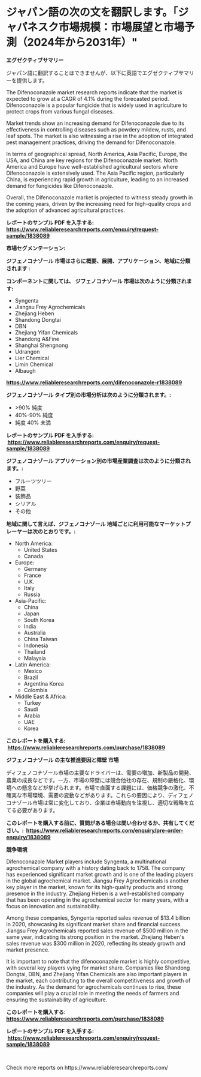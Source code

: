 <p><h1>ジャパン語の次の文を翻訳します。「ジャパネスク市場規模：市場展望と市場予測（2024年から2031年）"</h1></p><p><strong>エグゼクティブサマリー</strong></p>
<p><p>ジャパン語に翻訳することはできませんが、以下に英語でエグゼクティブサマリーを提供します。</p><p>The Difenoconazole market research reports indicate that the market is expected to grow at a CAGR of 4.1% during the forecasted period. Difenoconazole is a popular fungicide that is widely used in agriculture to protect crops from various fungal diseases.</p><p>Market trends show an increasing demand for Difenoconazole due to its effectiveness in controlling diseases such as powdery mildew, rusts, and leaf spots. The market is also witnessing a rise in the adoption of integrated pest management practices, driving the demand for Difenoconazole.</p><p>In terms of geographical spread, North America, Asia Pacific, Europe, the USA, and China are key regions for the Difenoconazole market. North America and Europe have well-established agricultural sectors where Difenoconazole is extensively used. The Asia Pacific region, particularly China, is experiencing rapid growth in agriculture, leading to an increased demand for fungicides like Difenoconazole.</p><p>Overall, the Difenoconazole market is projected to witness steady growth in the coming years, driven by the increasing need for high-quality crops and the adoption of advanced agricultural practices.</p></p>
<p><strong>レポートのサンプル PDF を入手する: <a href="https://www.reliableresearchreports.com/enquiry/request-sample/1838089">https://www.reliableresearchreports.com/enquiry/request-sample/1838089</a></strong></p>
<p><strong>市場セグメンテーション:</strong></p>
<p><strong> ジフェノコナゾール 市場はさらに概要、展開、アプリケーション、地域に分類されます :</strong></p>
<p><strong>コンポーネントに関しては、 ジフェノコナゾール 市場は次のように分類されます: &nbsp;</strong></p>
<p><ul><li>Syngenta</li><li>Jiangsu Frey Agrochemicals</li><li>Zhejiang Heben</li><li>Shandong Dongtai</li><li>DBN</li><li>Zhejiang Yifan Chemicals</li><li>Shandong A&Fine</li><li>Shanghai Shengnong</li><li>Udrangon</li><li>Lier Chemical</li><li>Limin Chemical</li><li>Albaugh</li></ul></p>
<p><strong><a href="https://www.reliableresearchreports.com/difenoconazole-r1838089">https://www.reliableresearchreports.com/difenoconazole-r1838089</a></strong></p>
<p><strong> ジフェノコナゾール タイプ別の市場分析は次のように分類されます。:</strong></p>
<p><ul><li>>90% 純度</li><li>40%-90% 純度</li><li>純度 40% 未満</li></ul></p>
<p><strong>レポートのサンプル PDF を入手する: &nbsp;<a href="https://www.reliableresearchreports.com/enquiry/request-sample/1838089">https://www.reliableresearchreports.com/enquiry/request-sample/1838089</a></strong></p>
<p><strong> ジフェノコナゾール アプリケーション別の市場産業調査は次のように分類されます。:</strong></p>
<p><ul><li>フルーツツリー</li><li>野菜</li><li>装飾品</li><li>シリアル</li><li>その他</li></ul></p>
<p><strong>地域に関して言えば、ジフェノコナゾール 地域ごとに利用可能なマーケットプレーヤーは次のとおりです。:</strong></p>
<p><ul>
    <li>
        North America:
        <ul>
            <li>United States</li>
            <li>Canada</li>
        </ul>
    </li>
    <li>
        Europe:
        <ul>
            <li>Germany</li>
            <li>France</li>
            <li>U.K.</li>
            <li>Italy</li>
            <li>Russia</li>
        </ul>
    </li>
    <li>
        Asia-Pacific:
        <ul>
            <li>China</li>
            <li>Japan</li>
            <li>South Korea</li>
            <li>India</li>
            <li>Australia</li>
            <li>China Taiwan</li>
            <li>Indonesia</li>
            <li>Thailand</li>
            <li>Malaysia</li>
        </ul>
    </li>
    <li>
        Latin America:
        <ul>
            <li>Mexico</li>
            <li>Brazil</li>
            <li>Argentina Korea</li>
            <li>Colombia</li>
        </ul>
    </li>
    <li>
        Middle East & Africa:
        <ul>
            <li>Turkey</li>
            <li>Saudi</li>
            <li>Arabia</li>
            <li>UAE</li>
            <li>Korea</li>
        </ul>
    </li>
    </ul></p>
<p><strong>このレポートを購入する: &nbsp;<a href="https://www.reliableresearchreports.com/purchase/1838089">https://www.reliableresearchreports.com/purchase/1838089</a></strong></p>
<p><strong>ジフェノコナゾール の主な推進要因と障壁 市場</strong></p>
<p><p>ディフェノコナゾール市場の主要なドライバーは、需要の増加、新製品の開発、農業の成長などです。一方、市場の障壁には競合他社の存在、規制の厳格化、環境への懸念などが挙げられます。市場で直面する課題には、価格競争の激化、不確実な市場環境、需要の変動などがあります。これらの要因により、ディフェノコナゾール市場は常に変化しており、企業は市場動向を注視し、適切な戦略を立てる必要があります。</p></p>
<p><strong>このレポートを購入する前に、質問がある場合は問い合わせるか、共有してください。:&nbsp; <a href="https://www.reliableresearchreports.com/enquiry/pre-order-enquiry/1838089">https://www.reliableresearchreports.com/enquiry/pre-order-enquiry/1838089</a></strong></p>
<p><strong>競争環境</strong></p>
<p><p>Difenoconazole Market players include Syngenta, a multinational agrochemical company with a history dating back to 1758. The company has experienced significant market growth and is one of the leading players in the global agrochemical market. Jiangsu Frey Agrochemicals is another key player in the market, known for its high-quality products and strong presence in the industry. Zhejiang Heben is a well-established company that has been operating in the agrochemical sector for many years, with a focus on innovation and sustainability. </p><p>Among these companies, Syngenta reported sales revenue of $13.4 billion in 2020, showcasing its significant market share and financial success. Jiangsu Frey Agrochemicals reported sales revenue of $500 million in the same year, indicating its strong position in the market. Zhejiang Heben's sales revenue was $300 million in 2020, reflecting its steady growth and market presence. </p><p>It is important to note that the difenoconazole market is highly competitive, with several key players vying for market share. Companies like Shandong Dongtai, DBN, and Zhejiang Yifan Chemicals are also important players in the market, each contributing to the overall competitiveness and growth of the industry. As the demand for agrochemicals continues to rise, these companies will play a crucial role in meeting the needs of farmers and ensuring the sustainability of agriculture.</p></p>
<p><strong>このレポートを購入する: &nbsp; <a href="https://www.reliableresearchreports.com/purchase/1838089">https://www.reliableresearchreports.com/purchase/1838089</a></strong></p>
<p><strong>レポートのサンプル PDF を入手する: &nbsp;<a href="https://www.reliableresearchreports.com/enquiry/request-sample/1838089">https://www.reliableresearchreports.com/enquiry/request-sample/1838089</a></strong><strong></strong></p>
<p>&nbsp;</p>
<p>Check more reports on https://www.reliableresearchreports.com/</p>